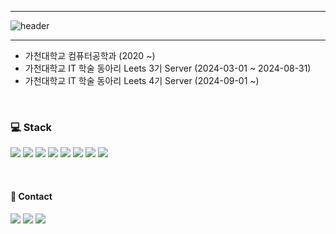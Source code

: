 <hr>

![header](https://capsule-render.vercel.app/api?type=transparent&color=black&height=300&section=header&text=HYXK&fontSize=70)

<hr>

- 가천대학교 컴퓨터공학과 (2020 ~)
- 가천대학교 IT 학술 동아리 Leets 3기 Server (2024-03-01 ~ 2024-08-31)
- 가천대학교 IT 학술 동아리 Leets 4기 Server (2024-09-01 ~)

<br>

<h3> 💻 Stack </h3>

<p>
  <img src="https://img.shields.io/badge/java-007396?style=flat-square&logo=JAVA&logoColor=white"> 
  <img src="https://img.shields.io/badge/spring-6DB33F?style=flat-square&logo=spring&logoColor=white">
  <img src="https://img.shields.io/badge/springboot-6DB33F?style=flat-square&logo=springboot&logoColor=white">
  <img src="https://img.shields.io/badge/mysql-4479A1?style=flat-square&logo=mysql&logoColor=white">
  <img src="https://img.shields.io/badge/amazonaws-232F3E?style=flat-square&logo=amazonwebservices&logoColor=white">
  <img src="https://img.shields.io/badge/amazonec2-FF9900?style=flat-square&logo=amazonec2&logoColor=white">
  <img src="https://img.shields.io/badge/amazonrds-527FFF?style=flat-square&logo=amazonrds&logoColor=white">
  <img src="https://img.shields.io/badge/amazonroute53-8C4FFF?style=flat-square&logo=amazonroute53&logoColor=white">
</p>

<br>

<h4>📲 Contact</h4>

<p>
  <img src="https://img.shields.io/badge/-ewgt1234@naver.com-EA4335?style=flat-square&logo=gmail&logoColor=white&link=ewgt1234@naver.com"></a>
  <a href="https://www.instagram.com/hyxk_lee"><img src="https://img.shields.io/badge/-Instagram-purple?style=flat-square&logo=instagram&logoColor=white&link=https://www.instagram.com/hyxk_lee"></a>
  <a href="https://weeth.crayon.land"><img src="https://img.shields.io/badge/-CRAYON-blue?style=flat-square&logo=C&logoColor=white&link=https://weeth.crayon.land"></a>
  
</p>
